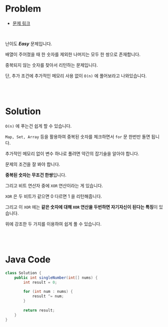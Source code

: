 # Problem

- [문제 링크](https://leetcode.com/problems/single-number/)

<br>

난이도 *__Easy__* 문제입니다.

배열이 주어졌을 때 한 숫자를 제외한 나머지는 모두 한 쌍으로 존재합니다.

중복되지 않는 숫자를 찾아서 리턴하는 문제입니다.

단, 추가 조건에 추가적인 메모리 사용 없이 `O(n)` 에 풀어보라고 나와있습니다.

<br><br>

# Solution

`O(n)` 에 푸는건 쉽게 할 수 있습니다.

`Map, Set, Array` 등을 활용하여 중복된 숫자를 체크하면서 `for` 문 한번만 돌면 됩니다.

추가적인 메모리 없이 변수 하나로 풀려면 약간의 잡기술을 알아야 합니다.

문제의 조건을 잘 봐야 합니다.

**중복된 숫자는 무조건 한쌍**입니다.

그리고 비트 연산자 중에 `XOR` 연산이라는 게 있습니다.

`XOR` 은 두 비트가 같으면 0 다르면 1 을 리턴해줍니다.

그리고 이 `XOR` 에는 **같은 숫자에 대해 `XOR` 연산을 두번하면 자기자신이 된다는 특징**이 있습니다.

위에 강조한 두 가지를 이용하여 쉽게 풀 수 있습니다.

<br><br>

# Java Code

```java
class Solution {
    public int singleNumber(int[] nums) {
        int result = 0;
        
        for (int num : nums) {
            result ^= num;
        }
        
        return result;
    }
}
```